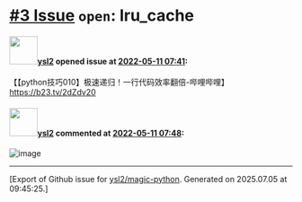 # [\#3 Issue](https://github.com/ysl2/magic-python/issues/3) `open`: lru_cache

#### <img src="https://avatars.githubusercontent.com/u/39717545?u=3a56d7b47e1688f70c83e440ba0835f8d24c43e3&v=4" width="50">[ysl2](https://github.com/ysl2) opened issue at [2022-05-11 07:41](https://github.com/ysl2/magic-python/issues/3):

【【python技巧010】极速递归！一行代码效率翻倍-哔哩哔哩】 https://b23.tv/2dZdv20

#### <img src="https://avatars.githubusercontent.com/u/39717545?u=3a56d7b47e1688f70c83e440ba0835f8d24c43e3&v=4" width="50">[ysl2](https://github.com/ysl2) commented at [2022-05-11 07:48](https://github.com/ysl2/magic-python/issues/3#issuecomment-1123305353):

![image](https://user-images.githubusercontent.com/39717545/167796635-a210c497-8e1a-4928-95e6-348529445a77.png)


-------------------------------------------------------------------------------



[Export of Github issue for [ysl2/magic-python](https://github.com/ysl2/magic-python). Generated on 2025.07.05 at 09:45:25.]

